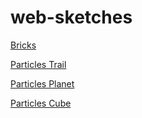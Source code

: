 # web-sketches

[Bricks](https://python273.github.io/web-sketches/bricks/)

[Particles Trail](https://python273.github.io/web-sketches/particles-trail/)

[Particles Planet](https://python273.github.io/web-sketches/particles-planet/)

[Particles Cube](https://python273.github.io/web-sketches/particles-cube/)
